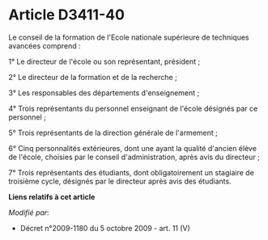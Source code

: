 # Article D3411-40

Le conseil de la formation de l'Ecole nationale supérieure de techniques avancées comprend : 

1° Le directeur de l'école ou son représentant, président ; 

2° Le directeur de la formation et de la recherche ; 

3° Les responsables des départements d'enseignement ; 

4° Trois représentants du personnel enseignant de l'école désignés par ce personnel ; 

5° Trois représentants de la     direction générale de l'armement ; 

6° Cinq personnalités extérieures, dont une ayant la qualité d'ancien élève de l'école, choisies par le conseil
d'administration, après avis du directeur ; 

7° Trois représentants des étudiants, dont obligatoirement un stagiaire de troisième cycle, désignés par le directeur après
avis des étudiants.

**Liens relatifs à cet article**

_Modifié par_:

  - Décret n°2009-1180 du 5 octobre 2009 - art. 11 (V)
